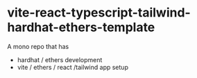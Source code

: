# vite-react-typescript-tailwind-hardhat-ethers-template
A mono repo that has
- hardhat / ethers development
- vite / ethers / react /tailwind app setup
